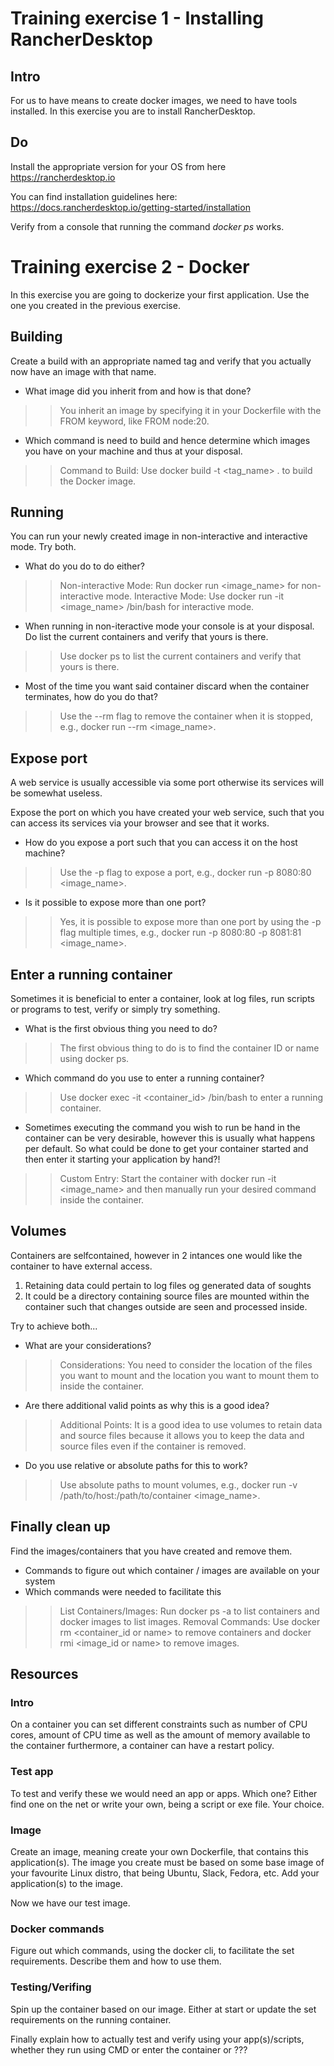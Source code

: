 # Training exercise 1 - Installing RancherDesktop

## Intro

For us to have means to create docker images, we need to have tools
installed. In this exercise you are to install RancherDesktop.

## Do

Install the appropriate version for your OS from here https://rancherdesktop.io

You can find installation guidelines here: https://docs.rancherdesktop.io/getting-started/installation

Verify from a console that running the command _docker ps_ works.

# Training exercise 2 - Docker

In this exercise you are going to dockerize your first application. Use the one
you created in the previous exercise.

## Building

Create a build with an appropriate named tag and verify that you actually now have an image with that name.
- What image did you inherit from and how is that done?
>>You inherit an image by specifying it in your Dockerfile with the FROM keyword, like FROM node:20.
- Which command is need to build and hence determine which images you have on
  your machine and thus at your disposal.
>>Command to Build: Use docker build -t <tag_name> . to build the Docker image.
## Running

You can run your newly created image in non-interactive and interactive mode. Try both. 
- What do you do to do either?
>>Non-interactive Mode: Run docker run <image_name> for non-interactive mode.
Interactive Mode: Use docker run -it <image_name> /bin/bash for interactive mode.
- When running in non-iteractive mode your console is at your disposal. Do list
the current containers and verify that yours is there.
>>Use docker ps to list the current containers and verify that yours is there.

- Most of the time you want said container discard when the container terminates, how do you do that?
>>Use the --rm flag to remove the container when it is stopped, e.g., docker run --rm <image_name>.

## Expose port

A web service is usually accessible via some port otherwise its services will be
somewhat useless. 

Expose the port on which you have created your web service, such that you can
access its services via your browser and see that it works.
- How do you expose a port such that you can access it on the host machine?
>>Use the -p flag to expose a port, e.g., docker run -p 8080:80 <image_name>.

- Is it possible to expose more than one port?
>>Yes, it is possible to expose more than one port by using the -p flag multiple times, e.g., docker run -p 8080:80 -p 8081:81 <image_name>.

## Enter a running container

Sometimes it is beneficial to enter a container, look at log files, run scripts
or programs to test, verify or simply try something. 

- What is the first obvious thing you need to do? 
>>The first obvious thing to do is to find the container ID or name using docker ps.
- Which command do you use to enter a running container?
>>Use docker exec -it <container_id> /bin/bash to enter a running container.
- Sometimes executing the command you wish to run be hand in the container can
  be very desirable, however this is usually what happens per default. So what
  could be done to get your container started and then enter it starting your
  application by hand?!
>> Custom Entry: Start the container with docker run -it <image_name> and then manually run your desired command inside the container.

## Volumes

Containers are selfcontained, however in 2 intances one would like the
container to have external access.
1. Retaining data could pertain to log files og generated data of soughts
2. It could be a directory containing source files are mounted within the
container such that changes outside are seen and processed inside.

Try to achieve both...
- What are your considerations?
>> Considerations: You need to consider the location of the files you want to mount and the location you want to mount them to inside the container.

- Are there additional valid points as why this is a good idea?
>> Additional Points: It is a good idea to use volumes to retain data and source files because it allows you to keep the data and source files even if the container is removed.
- Do you use relative or absolute paths for this to work?
>> Use absolute paths to mount volumes, e.g., docker run -v /path/to/host:/path/to/container <image_name>.


## Finally clean up

Find the images/containers that you have created and remove them. 
- Commands to figure out which container / images are available on your system
- Which commands were needed to facilitate this

>>List Containers/Images: Run docker ps -a to list containers and docker images to list images.
>>Removal Commands: Use docker rm <container_id or name> to remove containers and docker rmi <image_id or name> to remove images.
## Resources

### Intro
On a container you can set different constraints such as number of CPU cores,
amount of CPU time as well as the amount of memory available to the container
furthermore, a container can have a restart policy.


### Test app
To test and verify these we would need an app or apps. Which one? Either find
one on the net or write your own, being a script or exe file. Your choice.

### Image
Create an image, meaning create your own Dockerfile, that contains this
application(s). The image you create must be based on some base image of your
favourite Linux distro, that being Ubuntu, Slack, Fedora, etc. Add your
application(s) to the image.


Now we have our test image.

### Docker commands
Figure out which commands, using the docker cli, to facilitate the set
requirements. Describe them and how to use them.

### Testing/Verifing
Spin up the container based on our image. Either at start or update the set
requirements on the running container.

Finally explain how to actually test and verify using your app(s)/scripts,
whether they run using CMD or enter the container or ???

